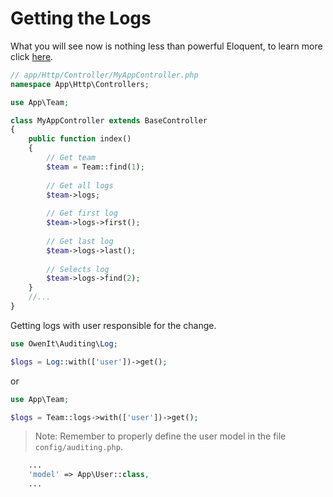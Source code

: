 # Getting the Logs

What you will see now is nothing less than powerful Eloquent, to learn more click [here](https://laravel.com/docs/5.2/eloquent).

```php
// app/Http/Controller/MyAppController.php
namespace App\Http\Controllers;

use App\Team;

class MyAppController extends BaseController 
{
    public function index()
    {
        // Get team
        $team = Team::find(1); 
        
        // Get all logs
        $team->logs; 
        
        // Get first log
        $team->logs->first(); 
        
        // Get last log
        $team->logs->last();  
        
        // Selects log
        $team->logs->find(2); 
    }
    //...
}
```
Getting logs with user responsible for the change.
```php
use OwenIt\Auditing\Log;

$logs = Log::with(['user'])->get();

```
or
```php
use App\Team;

$logs = Team::logs->with(['user'])->get();

```

> Note: Remember to properly define the user model in the file ``` config/auditing.php ```.
```php
    ...
    'model' => App\User::class,
    ... 
```
